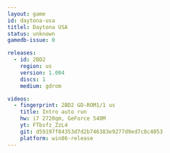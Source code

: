 ```yaml
---
layout: game
id: daytona-usa
titlel: Daytona USA
status: unknown
gamedb-issue: 0

releases:
  - id: 2BD2
    region: us
    version: 1.004
    discs: 1
    medium: gdrom

videos:
  - fingerprint: 2BD2 GD-ROM1/1 us
    title: Intro auto run
    hw: i7 2720qm, GeForce 540M
    yt: FTbsfz_ZzL4
    git: d59197f84353d7d2b746383e9277d9ed7c8c4053
    platform: win86-release
---
```

